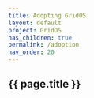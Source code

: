 ```yaml
---
title: Adopting GridOS
layout: default
project: GridOS
has_children: true
permalink: /adoption
nav_order: 20
---
```


## {{ page.title }}
